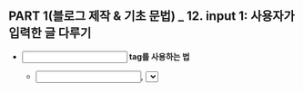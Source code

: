 ## PART 1(블로그 제작 & 기초 문법) _ 12. input 1: 사용자가 입력한 글 다루기

- **<input> tag를 사용하는 법**
  - <input>, <select>, <textarea> 등의 tag들이 존재한다.
  ```jsx
    // <input>에 사용자가 입력 시, 코드를 실행하고 싶을 때에는 onChange 혹은 onInput eventHandler를 사용한다.
    <input onChange={(e)=>{ console.log(e.target.value) }} /> // e: <input>에 입력한 값을 가져오는 parameter
    <input onInput={(e)=>{ console.log(e.target.value) }} />
  ```

  - Q) 왜 span을 눌렀을 때에도 모달창이 뜨나요?
    - 클릭이벤트는 상위 html에도 적용됨. (이벤트 버블링(Event Bubbling) 현상)
    - 이벤트 버블링을 막고 싶을 때에는 'e.stopPropagation()'을 사용하면 된다.
